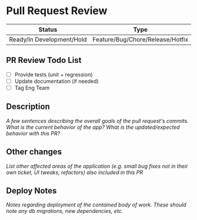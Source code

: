 # Pull Request Review

| Status  | Type  |
| :---: | :---: |
| Ready/In Development/Hold | Feature/Bug/Chore/Release/Hotfix |

## PR Review Todo List

- [ ] Provide tests (unit + regression)
- [ ] Update documentation (if needed)
- [ ] Tag Eng Team

## Description

_A few sentences describing the overall goals of the pull request's commits.
What is the current behavior of the app? What is the updated/expected behavior
with this PR?_


## Other changes

_List other affected areas of the application (e.g. small bug fixes not in their own ticket, UI tweaks, refactors) also included in this PR_


## Deploy Notes

_Notes regarding deployment of the contained body of work. These should note any
db migrations, new dependencies, etc._
